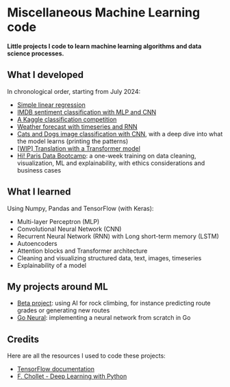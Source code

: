# Miscellaneous Machine Learning code

**Little projects I code to learn machine learning algorithms and data science processes.**

## What I developed

In chronological order, starting from July 2024:

- [Simple linear regression](./linear-regression)
- [IMDB sentiment classification with MLP and CNN](./classification)
- [A Kaggle classification competition](./kaggle-mushroom)
- [Weather forecast with timeseries and RNN](./timeseries)
- [Cats and Dogs image classification with CNN](./cats-dogs-images), with a deep dive into what the model learns (printing the patterns)
- [[WIP] Translation with a Transformer model](./attention)
- [Hi! Paris Data Bootcamp](./hi-paris-bootcamp): a one-week training on data cleaning, visualization, ML and explainability, with ethics considerations and business cases

## What I learned

Using Numpy, Pandas and TensorFlow (with Keras):

- Multi-layer Perceptron (MLP)
- Convolutional Neural Network (CNN)
- Recurrent Neural Network (RNN) with Long short-term memory (LSTM)
- Autoencoders
- Attention blocks and Transformer architecture
- Cleaning and visualizing structured data, text, images, timeseries
- Explainability of a model

## My projects around ML

- [Beta project](https://github.com/theovidal/beta-project): using AI for rock climbing, for instance predicting route grades or generating new routes
- [Go Neural](https://github.com/theovidal/go-neural): implementing a neural network from scratch in Go

## Credits

Here are all the resources I used to code these projects:

- [TensorFlow documentation](https://tensorflow.org)
- [F. Chollet - Deep Learning with Python](https://www.manning.com/books/deep-learning-with-python)

